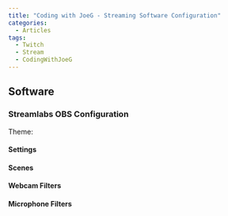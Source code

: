 ```yaml
---
title: "Coding with JoeG - Streaming Software Configuration"
categories:
  - Articles
tags:
  - Twitch
  - Stream
  - CodingWithJoeG
---
```

## Software

### Streamlabs OBS Configuration

Theme:

#### Settings

#### Scenes

#### Webcam Filters

#### Microphone Filters
